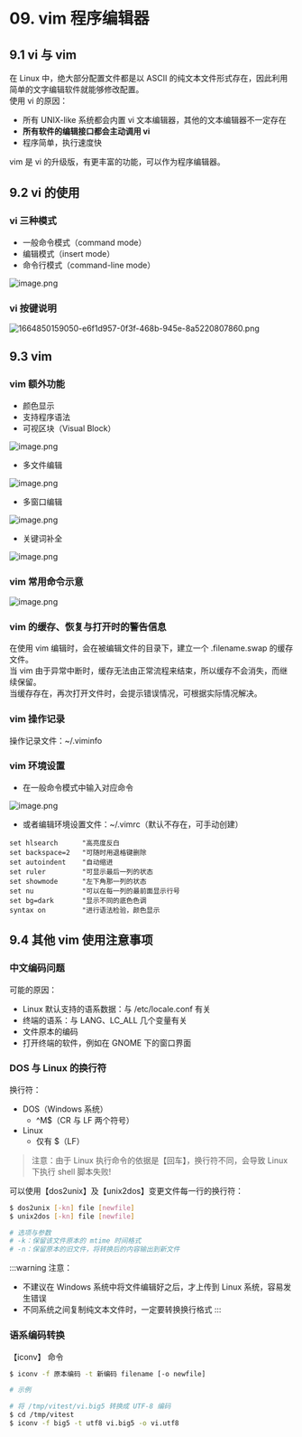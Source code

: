 # 09. vim 程序编辑器

## 9.1 vi 与 vim

在 Linux 中，绝大部分配置文件都是以 ASCII 的纯文本文件形式存在，因此利用简单的文字编辑软件就能够修改配置。<br />使用 vi 的原因：

- 所有 UNIX-like 系统都会内置 vi 文本编辑器，其他的文本编辑器不一定存在
- **所有软件的编辑接口都会主动调用 vi**
- 程序简单，执行速度快

vim 是 vi 的升级版，有更丰富的功能，可以作为程序编辑器。

## 9.2 vi 的使用

### vi 三种模式

- 一般命令模式（command mode）
- 编辑模式（insert mode）
- 命令行模式（command-line mode）

![image.png](https://cdn.nlark.com/yuque/0/2022/png/12735713/1664849611742-5ec841b8-cca4-4821-8199-788d427bd6b7.png#clientId=ue4f8ec21-834b-4&crop=0&crop=0&crop=1&crop=1&from=paste&height=206&id=u6c8387b2&margin=%5Bobject%20Object%5D&name=image.png&originHeight=172&originWidth=418&originalType=binary&ratio=1&rotation=0&showTitle=false&size=23963&status=done&style=none&taskId=ub86bfa42-566b-48a8-be07-64243d8eaab&title=&width=500)

### vi 按键说明

![1664850159050-e6f1d957-0f3f-468b-945e-8a5220807860.png](https://cdn.nlark.com/yuque/0/2022/png/12735713/1664851764166-eab31802-cab2-4cf8-9d72-ffac6bbe4cd9.png#clientId=ue4f8ec21-834b-4&crop=0&crop=0&crop=1&crop=1&from=paste&height=3839&id=u73384567&margin=%5Bobject%20Object%5D&name=1664850159050-e6f1d957-0f3f-468b-945e-8a5220807860.png&originHeight=7678&originWidth=2084&originalType=binary&ratio=1&rotation=0&showTitle=false&size=2812932&status=done&style=shadow&taskId=u88cf2b94-df15-4f4c-a71f-65bdd6a2a4e&title=&width=1042)

## 9.3 vim

### vim 额外功能

- 颜色显示
- 支持程序语法
- 可视区块（Visual Block）

![image.png](https://cdn.nlark.com/yuque/0/2022/png/12735713/1664850293190-4e77c369-9bb6-492e-817c-b7527f739b65.png#clientId=ue4f8ec21-834b-4&crop=0&crop=0&crop=1&crop=1&from=paste&height=304&id=u0a8a53a4&margin=%5Bobject%20Object%5D&name=image.png&originHeight=608&originWidth=2070&originalType=binary&ratio=1&rotation=0&showTitle=false&size=295657&status=done&style=shadow&taskId=u414dc7e6-93f0-429d-aa81-c951f938b14&title=&width=1035)

- 多文件编辑

![image.png](https://cdn.nlark.com/yuque/0/2022/png/12735713/1664850340189-861c7e8d-7c9f-4e4d-a4fb-5019cc3195da.png#clientId=ue4f8ec21-834b-4&crop=0&crop=0&crop=1&crop=1&from=paste&height=180&id=u96775c46&margin=%5Bobject%20Object%5D&name=image.png&originHeight=360&originWidth=2062&originalType=binary&ratio=1&rotation=0&showTitle=false&size=55717&status=done&style=shadow&taskId=ua259e1cb-6d79-446c-963e-e39567896ac&title=&width=1031)

- 多窗口编辑

![image.png](https://cdn.nlark.com/yuque/0/2022/png/12735713/1664850375276-85e3e2e4-235c-48cd-809a-cadace0a5883.png#clientId=ue4f8ec21-834b-4&crop=0&crop=0&crop=1&crop=1&from=paste&height=306&id=u3f789014&margin=%5Bobject%20Object%5D&name=image.png&originHeight=612&originWidth=2060&originalType=binary&ratio=1&rotation=0&showTitle=false&size=421398&status=done&style=shadow&taskId=u4f19a61f-8b40-4629-b7e6-c2f48402106&title=&width=1030)

- 关键词补全

![image.png](https://cdn.nlark.com/yuque/0/2022/png/12735713/1664850412248-f93444c4-0e89-4bca-80fc-9d923ff60794.png#clientId=ue4f8ec21-834b-4&crop=0&crop=0&crop=1&crop=1&from=paste&height=178&id=u4af50b2a&margin=%5Bobject%20Object%5D&name=image.png&originHeight=356&originWidth=2060&originalType=binary&ratio=1&rotation=0&showTitle=false&size=98233&status=done&style=shadow&taskId=uc21a613a-9800-47c3-be7a-d2182b99dce&title=&width=1030)

### vim 常用命令示意

![image.png](https://cdn.nlark.com/yuque/0/2022/png/12735713/1664849754894-9474388b-33e3-4f6f-82c8-3ee50f89fba7.png#clientId=ue4f8ec21-834b-4&crop=0&crop=0&crop=1&crop=1&from=paste&height=307&id=u7395406d&margin=%5Bobject%20Object%5D&name=image.png&originHeight=283&originWidth=600&originalType=binary&ratio=1&rotation=0&showTitle=false&size=165829&status=done&style=none&taskId=u1c3ff5c9-0169-4ba1-8ecf-cef6f68d91e&title=&width=650)

### vim 的缓存、恢复与打开时的警告信息

在使用 vim 编辑时，会在被编辑文件的目录下，建立一个 .filename.swap 的缓存文件。<br />当 vim 由于异常中断时，缓存无法由正常流程来结束，所以缓存不会消失，而继续保留。<br />当缓存存在，再次打开文件时，会提示错误情况，可根据实际情况解决。

### vim 操作记录

操作记录文件：~/.viminfo

### vim 环境设置

- 在一般命令模式中输入对应命令

![image.png](https://cdn.nlark.com/yuque/0/2022/png/12735713/1664850576914-28390faf-3a1f-4ecc-86cf-1ca577e5682e.png#clientId=ue4f8ec21-834b-4&crop=0&crop=0&crop=1&crop=1&from=paste&height=794&id=ub7453179&margin=%5Bobject%20Object%5D&name=image.png&originHeight=1588&originWidth=2060&originalType=binary&ratio=1&rotation=0&showTitle=false&size=1319428&status=done&style=shadow&taskId=u6839e362-a62e-4ae3-8c3e-c745ede7e49&title=&width=1030)

- 或者编辑环境设置文件：~/.vimrc（默认不存在，可手动创建）

```
set hlsearch      "高亮度反白
set backspace=2   "可随时用退格键删除
set autoindent    "自动缩进
set ruler         "可显示最后一列的状态
set showmode      "左下角那一列的状态
set nu            "可以在每一列的最前面显示行号
set bg=dark       "显示不同的底色色调
syntax on         "进行语法检验，颜色显示
```

## 9.4 其他 vim 使用注意事项

### 中文编码问题

可能的原因：

- Linux 默认支持的语系数据：与 /etc/locale.conf 有关
- 终端的语系：与 LANG、LC_ALL 几个变量有关
- 文件原本的编码
- 打开终端的软件，例如在 GNOME 下的窗口界面

### DOS 与 Linux 的换行符

换行符：

- DOS（Windows 系统）
  - ^M$（CR 与 LF 两个符号）
- Linux
  - 仅有 $（LF）

> 注意：由于 Linux 执行命令的依据是【回车】，换行符不同，会导致 Linux 下执行 shell 脚本失败!

可以使用【dos2unix】及【unix2dos】变更文件每一行的换行符：

```bash
$ dos2unix [-kn] file [newfile]
$ unix2dos [-kn] file [newfile]

# 选项与参数
# -k：保留该文件原本的 mtime 时间格式
# -n：保留原本的旧文件，将转换后的内容输出到新文件
```

:::warning
注意：

- 不建议在 Windows 系统中将文件编辑好之后，才上传到 Linux 系统，容易发生错误
- 不同系统之间复制纯文本文件时，一定要转换换行格式
  :::

### 语系编码转换

【iconv】 命令

```bash
$ iconv -f 原本编码 -t 新编码 filename [-o newfile]

# 示例

# 将 /tmp/vitest/vi.big5 转换成 UTF-8 编码
$ cd /tmp/vitest
$ iconv -f big5 -t utf8 vi.big5 -o vi.utf8
```
